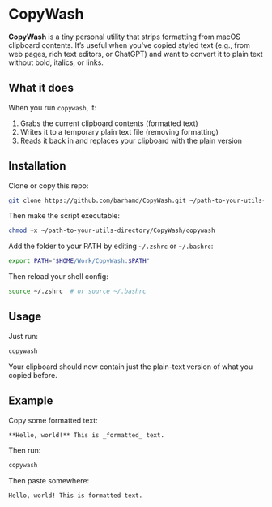 # CopyWash

**CopyWash** is a tiny personal utility that strips formatting from macOS clipboard contents. It’s useful when you've copied styled text (e.g., from web pages, rich text editors, or ChatGPT) and want to convert it to plain text without bold, italics, or links.

## What it does

When you run `copywash`, it:

1. Grabs the current clipboard contents (formatted text)
2. Writes it to a temporary plain text file (removing formatting)
3. Reads it back in and replaces your clipboard with the plain version

## Installation

Clone or copy this repo:

```sh
git clone https://github.com/barhamd/CopyWash.git ~/path-to-your-utils-directory/CopyWash
```

Then make the script executable:

```sh
chmod +x ~/path-to-your-utils-directory/CopyWash/copywash
```

Add the folder to your PATH by editing `~/.zshrc` or `~/.bashrc`:

```sh
export PATH="$HOME/Work/CopyWash:$PATH"
```

Then reload your shell config:

```sh
source ~/.zshrc  # or source ~/.bashrc
```

## Usage

Just run:

```sh
copywash
```

Your clipboard should now contain just the plain-text version of what you copied before.

## Example

Copy some formatted text:

```markdown
**Hello, world!** This is _formatted_ text.
```

Then run:

```sh
copywash
```

Then paste somewhere:

```txt
Hello, world! This is formatted text.
```
